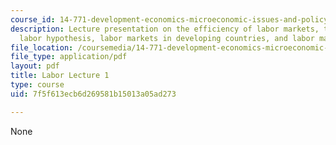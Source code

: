 ```yaml
---
course_id: 14-771-development-economics-microeconomic-issues-and-policy-models-fall-2008
description: Lecture presentation on the efficiency of labor markets, the surplus
  labor hypothesis, labor markets in developing countries, and labor market regulation.
file_location: /coursemedia/14-771-development-economics-microeconomic-issues-and-policy-models-fall-2008/7f5f613ecb6d269581b15013a05ad273_lec17.pdf
file_type: application/pdf
layout: pdf
title: Labor Lecture 1
type: course
uid: 7f5f613ecb6d269581b15013a05ad273

---
```

None